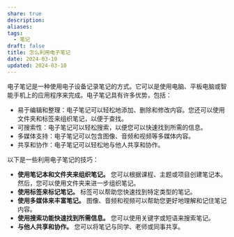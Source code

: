 ```yaml
---
share: true
description: 
aliases: 
tags:
  - 笔记
draft: false
title: 怎么利用电子笔记
date: 2024-03-10
updated: 2024-03-10
---
```

电子笔记是一种使用电子设备记录笔记的方式。它可以是使用电脑、平板电脑或智能手机上的应用程序来完成。电子笔记具有许多优势，包括：

- 易于编辑和整理：电子笔记可以轻松地添加、删除和修改内容。您还可以使用文件夹和标签来组织笔记，以便于查找。
- 可搜索性：电子笔记可以轻松搜索，以便您可以快速找到所需的信息。
- 多媒体支持：电子笔记可以包含图像、音频和视频等多媒体内容。
- 共享和协作：电子笔记可以轻松地与他人共享和协作。

以下是一些利用电子笔记的技巧：

- **使用笔记本和文件夹来组织笔记。** 您可以根据课程、主题或项目创建笔记本。然后，您可以使用文件夹来进一步组织笔记。
- **使用标签来标记笔记。** 标签可以帮助您快速找到特定类型的笔记。
- **使用多媒体来丰富笔记。** 图像、音频和视频可以帮助您更好地理解和记住笔记内容。
- **使用搜索功能快速找到所需信息。** 您可以使用关键字或短语来搜索笔记。
- **与他人共享和协作。** 您可以将笔记与同学、老师或同事共享。
